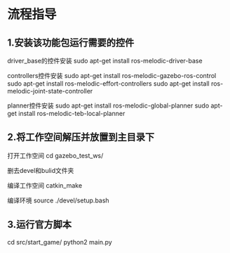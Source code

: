 # 流程指导

## 1.安装该功能包运行需要的控件

driver_base的控件安装
sudo apt-get install ros-melodic-driver-base

controllers控件安装
sudo apt-get install ros-melodic-gazebo-ros-control
sudo apt-get install ros-melodic-effort-controllers
sudo apt-get install ros-melodic-joint-state-controller

planner控件安装
sudo apt-get install ros-melodic-global-planner
sudo apt-get install ros-melodic-teb-local-planner

## 2.将工作空间解压并放置到主目录下

打开工作空间
cd gazebo_test_ws/

删去devel和bulid文件夹

编译工作空间
catkin_make

编译环境
source ./devel/setup.bash


## 3.运行官方脚本

cd src/start_game/
python2 main.py
